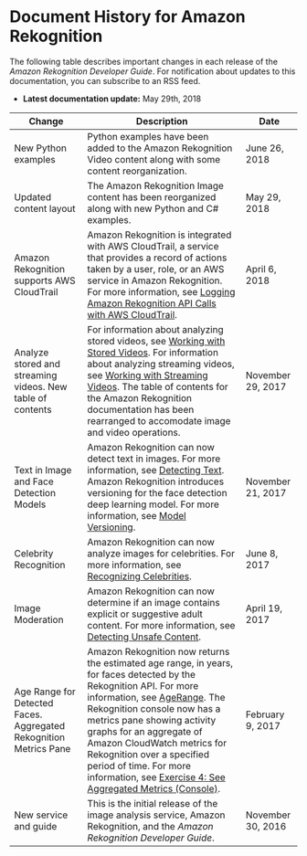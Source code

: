 # Document History for Amazon Rekognition<a name="document-history"></a>

The following table describes important changes in each release of the *Amazon Rekognition Developer Guide*\. For notification about updates to this documentation, you can subscribe to an RSS feed\. 
+ **Latest documentation update:** May 29th, 2018

| Change | Description | Date | 
| --- |--- |--- |
| New Python examples | Python examples have been added to the Amazon Rekognition Video content along with some content reorganization\.  | June 26, 2018 | 
| Updated content layout | The Amazon Rekognition Image content has been reorganized along with new Python and C\# examples\.  | May 29, 2018 | 
| Amazon Rekognition supports AWS CloudTrail | Amazon Rekognition is integrated with AWS CloudTrail, a service that provides a record of actions taken by a user, role, or an AWS service in Amazon Rekognition\. For more information, see [Logging Amazon Rekognition API Calls with AWS CloudTrail](http://docs.aws.amazon.com/rekognition/latest/dg//logging-using-cloudtrail.html)\.  | April 6, 2018 | 
| Analyze stored and streaming videos\. New table of contents | For information about analyzing stored videos, see [Working with Stored Videos](http://docs.aws.amazon.com/rekognition/latest/dg//video.html)\. For information about analyzing streaming videos, see [Working with Streaming Videos](http://docs.aws.amazon.com/rekognition/latest/dg//streaming-video.html)\. The table of contents for the Amazon Rekognition documentation has been rearranged to accomodate image and video operations\.  | November 29, 2017 | 
| Text in Image and Face Detection Models | Amazon Rekognition can now detect text in images\. For more information, see [Detecting Text](http://docs.aws.amazon.com/rekognition/latest/dg//text-detection.html)\. Amazon Rekognition introduces versioning for the face detection deep learning model\. For more information, see [Model Versioning](http://docs.aws.amazon.com/rekognition/latest/dg//face-detection-model.html)\. | November 21, 2017 | 
| Celebrity Recognition | Amazon Rekognition can now analyze images for celebrities\. For more information, see [Recognizing Celebrities](http://docs.aws.amazon.com/rekognition/latest/dg//celebrities.html)\. | June 8, 2017 | 
| Image Moderation | Amazon Rekognition can now determine if an image contains explicit or suggestive adult content\. For more information, see [Detecting Unsafe Content](http://docs.aws.amazon.com/rekognition/latest/dg//moderation.html)\. | April 19, 2017 | 
| Age Range for Detected Faces\. Aggregated Rekognition Metrics Pane | Amazon Rekognition now returns the estimated age range, in years, for faces detected by the Rekognition API\. For more information, see [AgeRange](http://docs.aws.amazon.com/rekognition/latest/dg//API_AgeRange.html)\. The Rekognition console now has a metrics pane showing activity graphs for an aggregate of Amazon CloudWatch metrics for Rekognition over a specified period of time\. For more information, see [Exercise 4: See Aggregated Metrics \(Console\)](http://docs.aws.amazon.com/rekognition/latest/dg//aggregated-metrics.html)\. | February 9, 2017 | 
| New service and guide | This is the initial release of the image analysis service, Amazon Rekognition, and the *Amazon Rekognition Developer Guide*\. | November 30, 2016 | 